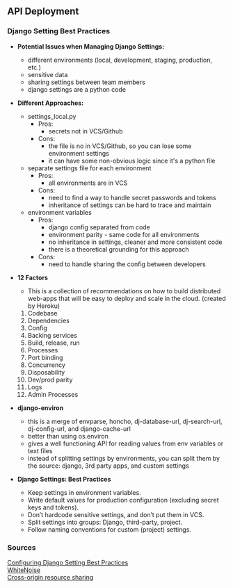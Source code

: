## API Deployment

### Django Setting Best Practices

- **Potential Issues when Managing Django Settings:**
  - different environments (local, development, staging, production, etc.)
  - sensitive data
  - sharing settings between team members
  - django settings are a python code

- **Different Approaches:**
  - settings_local.py
    - Pros: 
      - secrets not in VCS/Github
    - Cons: 
      - the file is no in VCS/Github, so you can lose some environment settings
      - it can have some non-obvious logic since it's a python file
  - separate settings file for each environment
    - Pros:
      - all environments are in VCS
    - Cons:
      - need to find a way to handle secret passwords and tokens
      - inheritance of settings can be hard to trace and maintain
  - environment variables
    - Pros:
      - django config separated from code
      - environment parity - same code for all environments
      - no inheritance in settings, cleaner and more consistent code
      - there is a theoretical grounding for this approach
    - Cons:
      - need to handle sharing the config between developers

- **12 Factors**
  - This is a collection of recommendations on how to build distributed web-apps that will be easy to deploy and scale in the cloud. (created by Heroku)
  1. Codebase
  2. Dependencies
  3. Config
  4. Backing services
  5. Build, release, run
  6. Processes
  7. Port binding
  8. Concurrency
  9. Disposability
  10. Dev/prod parity
  11. Logs
  12. Admin Processes

- **django-environ**
  - this is a merge of envparse, honcho, dj-database-url, dj-search-url, dj-config-url, and django-cache-url
  - better than using os.environ
  - gives a well functioning API for reading values from env variables or text files
  - instead of splitting settings by environments, you can split them by the source: django, 3rd party apps, and custom settings

- **Django Settings: Best Practices**
  - Keep settings in environment variables.
  - Write default values for production configuration (excluding secret keys and tokens).
  - Don’t hardcode sensitive settings, and don’t put them in VCS.
  - Split settings into groups: Django, third-party, project.
  - Follow naming conventions for custom (project) settings.

  
### Sources

[Configuring Django Setting Best Practices](https://djangostars.com/blog/configuring-django-settings-best-practices/)<br>
[WhiteNoise](http://whitenoise.evans.io/en/stable/)<br>
[Cross-origin resource sharing](https://en.m.wikipedia.org/wiki/Cross-origin_resource_sharing)<br>